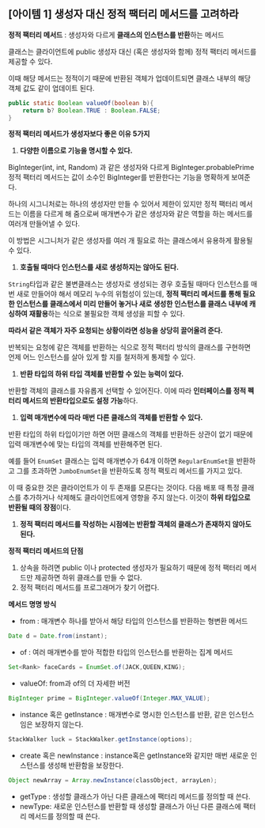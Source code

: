 ## [아이템 1] 생성자 대신 정적 팩터리 메서드를 고려하라

**정적 팩터리 메서드** : 생성자와 다르게 **클래스의 인스턴스를 반환**하는 메서드

클래스는 클라이언트에 public 생성자 대신 (혹은 생성자와 함께) 정적 팩터리 메서드를 제공할 수 있다. 

이때 해당 메서드는 정적이기 때문에 반환된 객체가 업데이트되면 클래스 내부의 해당 객체 값도 같이 업데이트 된다. 

```java
public static Boolean valueOf(boolean b){
	return b? Boolean.TRUE : Boolean.FALSE;
}
```

**정적 팩터리 메서드가 생성자보다 좋은 이유 5가지**

1. **다양한 이름으로 기능을 명시할 수 있다.** 

BigInteger(int, int, Random) 과 같은 생성자와 다르게 BigInteger.probablePrime 정적 팩터리 메서드는 값이 소수인 BigInteger를 반환한다는 기능을 명확하게 보여준다.

하나의 시그니처로는 하나의 생성자만 만들 수 있어서 제한이 있지만 정적 팩터리 메서드는 이름을 다르게 해 줌으로써 매개변수가 같은 생성자와 같은 역할을 하는 메서드를 여러개 만들어낼 수 있다.

이 방법은 시그니처가 같은 생성자를 여러 개 필요로 하는 클래스에서 유용하게 활용될 수 있다.

1. **호출될 때마다 인스턴스를 새로 생성하지는 않아도 된다.** 

`String`타입과 같은 불변클래스는 생성자로 생성되는 경우 호출될 때마다 인스턴스를 매번 새로 만들어야 해서 메모리 누수의 위험성이 있는데, **정적 팩터리 메서드를 통해 필요한 인스턴스를 클래스에서 미리 만들어 놓거나 새로 생성한 인스턴스를 클래스 내부에 캐싱하여 재활용**하는 식으로 불필요한 객체 생성을 피할 수 있다. 

**따라서 같은 객체가 자주 요청되는 상황이라면 성능을 상당히 끌어올려 준다.**

반복되는 요청에 같은 객체를 반환하는 식으로 정적 팩터리 방식의 클래스를 구현하면 언제 어느 인스턴스를 살아 있게 할 지를 철저하게 통제할 수 있다. 

1. **반환 타입의 하위 타입 객체를 반환할 수 있는 능력이 있다.**

반환할 객체의 클래스를 자유롭게 선택할 수 있어진다. 이에 따라 **인터페이스를 정적 펙터리 메서드의 반환타입으로도 설정 가능**하다.  

1. **입력 매개변수에 따라 매번 다른 클래스의 객체를 반환할 수 있다.**

반환 타입의 하위 타입이기만 하면 어떤 클래스의 객체를 반환하든 상관이 없기 때문에 입력 매개변수에 맞는 타입의 객체를 반환해주면 된다.

예를 들어 `EnumSet` 클래스는 입력 매개변수가 64개 이하면 `RegularEnumSet`을 반환하고 그를 초과하면 `JumboEnumSet`을 반환하도록 정적 팩토리 메서드를 가지고 있다.

이 때 중요한 것은 클라이언트가 이 두 존재를 모른다는 것이다. 다음 배포 때 특정 클래스를 추가하거나 삭제해도 클라이언트에게 영향을 주지 않는다. 이것이 **하위 타입으로 반환될 때의 장점**이다. 

1. **정적 팩터리 메서드를 작성하는 시점에는 반환할 객체의 클래스가 존재하지 않아도 된다.** 

**정적 팩터리 메서드의 단점** 

1. 상속을 하려면 public 이나 protected 생성자가 필요하기 때문에 정적 팩터리 메서드만 제공하면 하위 클래스를 만들 수 없다. 
2. 정적 팩터리 메서드를 프로그래머가 찾기 어렵다.

**메서드 명명 방식** 

- from : 매개변수 하나를 받아서 해당 타입의 인스턴스를 반환하는 형변환 메서드

```java
Date d = Date.from(instant);
```

- of : 여러 매개변수를 받아 적합한 타입의 인스턴스를 반환하는 집계 메서드

```java
Set<Rank> faceCards = EnumSet.of(JACK,QUEEN,KING);
```

- valueOf: from과 of의 더 자세한 버전

```java
BigInteger prime = BigInteger.valueOf(Integer.MAX_VALUE);
```

- instance 혹은 getInstance : 매개변수로 명시한 인스턴스를 반환, 같은 인스턴스임은 보장하지 않는다.

```java
StackWalker luck = StackWalker.getInstance(options);
```

- create 혹은 newInstance : instance혹은 getInstance와 같지만 매번 새로운 인스턴스를 생성해 반환함을 보장한다.

```java
Object newArray = Array.newInstance(classObject, arrayLen);
```

- getType : 생성할 클래스가 아닌 다른 클래스에 팩터리 메서드를 정의할 때 쓴다.
- newType: 새로운 인스턴스를 반환할 때 생성할 클래스가 아닌 다른 클래스에 팩터리 메서드를 정의할 때 쓴다.
